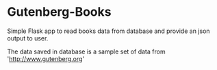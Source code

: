 # Gutenberg-Books
Simple Flask app to read books data from database and provide an json output 
to user.

The data saved in database is a sample set of data from 'http://www.gutenberg.org'
